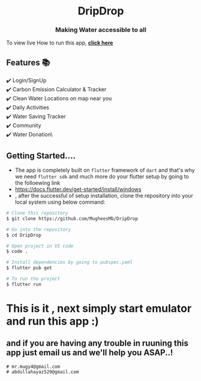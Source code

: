 <h1 align="center"> DripDrop </h1> 
<h3 align="center"> Making Water accessible to all </h3>

To view  live How to run this app, **[click here](https://www.youtube.com/watch?v=x3nJxGKv0t0&ab_channel=MugheesMb)**

## Features 📚

✔️ Login/SignUp\
✔️ Carbon Emission Calculator & Tracker\
✔️ Clean Water Locations on map near you\
✔️ Daily Activities\
✔️ Water Saving Tracker\
✔️ Community\
✔️ Water Donation\

## Getting Started....
- The app is completely built on `flutter` framework of `dart` and that's why we need `flutter sdk` and much more do your flutter setup by going to the folloewing link
- https://docs.flutter.dev/get-started/install/windows
-  , after the successful of setup installation, clone the repository into your local system using below command:

```bash
# Clone this repository
$ git clone https://github.com/MugheesMb/DripDrop

# Go into the repository
$ cd DripDrop

# Open project in VS code
$ code .

# Install dependencies by going to pubspec.yaml
$ flutter pub get

# To run the project
$ flutter run

```


# This is it , next simply start emulator and run this app :)

## and if you are having any trouble in ruuning this app just email us and we'll help you ASAP..!

```
# mr.mugy4@gmail.com
# abdullahayaz529@gmail.com

```
